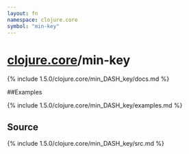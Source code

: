 ```yaml
---
layout: fn
namespace: clojure.core
symbol: "min-key"
---
```


# [clojure.core](../)/min-key

{% include 1.5.0/clojure.core/min_DASH_key/docs.md %}

##Examples

{% include 1.5.0/clojure.core/min_DASH_key/examples.md %}
## Source
{% include 1.5.0/clojure.core/min_DASH_key/src.md %}

